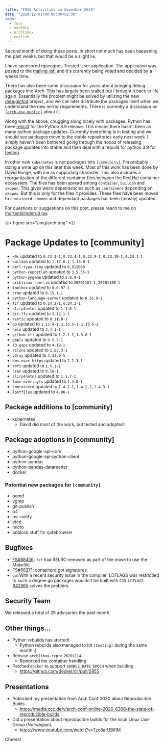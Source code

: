 ```yaml
---
title: "FOSS Activities in November 2020"
date: "2020-12-01T00:00:00+02:00"
tags:
  - foss
  - monthly
  - archlinux
  - english
---
```


Second month of doing these posts. In short not much has been happening the past
weeks, but that would be a slight lie.

I have sponsored rgacognes Trusted User application. The application was posted
to the [mailing list](https://lists.archlinux.org/pipermail/aur-general/2020-November/036017.html), and it's currently being voted and decided by a weeks time.

There has also been some discussion for *years* about bringing debug packages
into Arch. This has largely been stalled but I brought it back to life again.
Essentially the problem might be solved by utilizing the new [debuginfod](https://developers.redhat.com/blog/2019/10/14/introducing-debuginfod-the-elfutils-debuginfo-server/) project,
and we can later distribute the packages itself when we understand the new
mirror requirements. There is currently a discussion on [`[arch-dev-public]`](https://lists.archlinux.org/pipermail/arch-dev-public/2020-November/030222.html)
about it.

Along with the above, chugging along nicely with packages. Python has been
[rebuilt](https://lists.archlinux.org/pipermail/arch-dev-public/2020-November/030186.html) for the Python 3.9 release. This means there hasn't been as many python
package updates. Currently everything is in testing and we should see packages
move to the stable repositories early next week. I simply haven't been bothered
going through the hoops of releasing package updates into stable and then deal
with a rebuild for python 3.9 for [testing](https://lists.archlinux.org/pipermail/arch-dev-public/2020-November/030223.html).

In other new `kubernetes` is not packages into `[community]`. I'm probably doing
a write up on this later this week. Most of this work has been done by David
Runge, with me as supporting character. This also includes a reorganization of
the different container files between the Red Hat container ecosystem. The files
has been spread among `container`, `buildah` and `skopeo`. This gives weird
dependencies such as `containerd` depending on `skopeo`. But this is only for the
files it provides. These files have been moved to `containerd-common` and
dependant packages has been (mostly) updated.

For questions or suggestions on this post, please reach to me on morten@linderud.pw.

{{< figure src="/img/arch.png" >}}

# Package Updates to [community]
- `k9s` updated to `0.23.3-1`, `0.23.4-1`, `0.23.9-1`, `0.23.10-1`, `0.24.1-1`
- `buildah` updated to `1.17.0-1`, `1.18.0-1`
- `perl-type-tiny` updated to `0.012000`
- `python-reportlab` updated to `3.5.55-1`
- `python-pygame` updated to `2.0.0-1`
- `archlinux-contrib` updated to `20201101-1`, `20201108-1`
- `toolbox` updated to `0.0.97-1`
- `crun` updated to `0.15.1-1`
- `python-language-server` updated to `0.36.0-1`
- `fzf` updated to `0.24.2-1`, `0.24.3-1`
- `slirp4netns` updated to `1.1.6-1`
- `git-lfs` updated to `2.12.1-1`
- `restic` updated to `0.11.0-1`
- `go` updated to `1.15.4-1`, `1.15.5-1`, `1.15.5-2`
- `helm` updated to `3.4.1-1`
- `github-cli` updated to `1.2.1-1`, `1.3.0-1`
- `gopls` updated to `0.5.3-1`
- `i3-gaps` updated to `4.19-1`
- `rclone` updated to `1.53.3-1`
- `v2ray` updated to `4.33.0-1`
- `dns-over-https` updated to `2.2.3-1`
- `rofi` updated to `1.6.1-1`
- `crun` updated to `0.16-1`
- `slirp4netns` updated to `1.1.7-1`
- `fuse-overlayfs` updated to `1.3.0-1`
- `containerd` updated to `1.4.2-1`, `1.4.2-2`, `1.4.3-1`
- `lostfiles` updated to `4.08-1`

## Package additions to [community]
- kubernetes
  - David did most of the work, but tested and adopted!

## Package adoptions in [community]
- python-google-api-core
- python-google-api-python-client
- python-pandas
- python-pandas-datareader
- docker

### Potential new packages for `[community]`
- oomd
- vgrep
- git-publish
- b4
- psi-notify
- etcd
- micro
- adblock stuff for qutebrowser

## Bugfixes
- [FS#68456](https://bugs.archlinux.org/task/68456): `fzf` had RELRO removed as part of the move to use the Makefile
- [FS#68271](https://bugs.archlinux.org/task/68271): containerd got signatures
- `go`: With a recent security issue in the compiler, LDFLAGS was restrictied to such a degree go packages wouldn't be built with `CGO_LDFLAGS`.  [#42565](https://github.com/golang/go/issues/42565) solves the problem.

## Security Team
We released a total of 29 advisories the past month.

## Other things...
- Python rebuilds has started!
  - Python rebuilds also managed to hit `[testing]` during the same month :)
- Release `archlinux-repro` `20201114`
  - Reworked the container handling
- Patched `docker` to support `SOURCE_DATE_EPOCH` when building
  - https://github.com/docker/cli/pull/2855

## Presentations
- Published my presentation from Arch Conf 2020 about Reproducible Builds.
  - https://media.ccc.de/v/arch-conf-online-2020-6308-the-state-of-reproducible-builds 
- Did a presentation about reproducible builds for the local Linux User Group (Norwegian).
  - https://www.youtube.com/watch?v=Tzc8arUBiRM 



Cheers!
